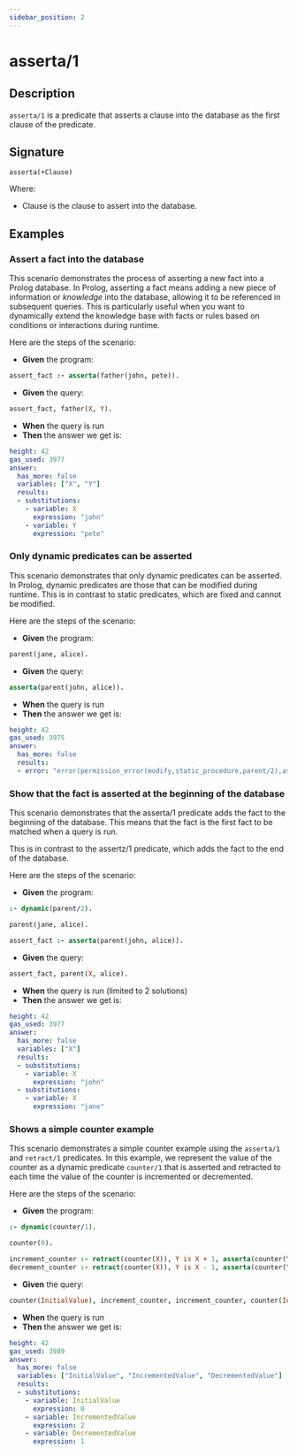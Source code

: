 ```yaml
---
sidebar_position: 2
---
```

[//]: # (This file is auto-generated. Please do not modify it yourself.)

# asserta/1

## Description

`asserta/1` is a predicate that asserts a clause into the database as the first clause of the predicate.

## Signature

```text
asserta(+Clause)
```

Where:

- Clause is the clause to assert into the database.

## Examples

### Assert a fact into the database

This scenario demonstrates the process of asserting a new fact into a Prolog database. In Prolog, asserting a fact means
adding a new piece of information or *knowledge* into the database, allowing it to be referenced in subsequent queries.
This is particularly useful when you want to dynamically extend the knowledge base with facts or rules based on conditions
or interactions during runtime.

Here are the steps of the scenario:

- **Given** the program:

```  prolog
assert_fact :- asserta(father(john, pete)).
```

- **Given** the query:

```  prolog
assert_fact, father(X, Y).
```

- **When** the query is run
- **Then** the answer we get is:

```  yaml
height: 42
gas_used: 3977
answer:
  has_more: false
  variables: ["X", "Y"]
  results:
  - substitutions:
    - variable: X
      expression: "john"
    - variable: Y
      expression: "pete"
```

### Only dynamic predicates can be asserted

This scenario demonstrates that only dynamic predicates can be asserted. In Prolog, dynamic predicates are those that can be
modified during runtime. This is in contrast to static predicates, which are fixed and cannot be modified.

Here are the steps of the scenario:

- **Given** the program:

```  prolog
parent(jane, alice).
```

- **Given** the query:

```  prolog
asserta(parent(john, alice)).
```

- **When** the query is run
- **Then** the answer we get is:

```  yaml
height: 42
gas_used: 3975
answer:
  has_more: false
  results:
  - error: "error(permission_error(modify,static_procedure,parent/2),asserta/1)"
```

### Show that the fact is asserted at the beginning of the database

This scenario demonstrates that the asserta/1 predicate adds the fact to the beginning of the database. This means that
the fact is the first fact to be matched when a query is run.

This is in contrast to the assertz/1 predicate, which adds the fact to the end of the database.

Here are the steps of the scenario:

- **Given** the program:

```  prolog
:- dynamic(parent/2).

parent(jane, alice).

assert_fact :- asserta(parent(john, alice)).
```

- **Given** the query:

```  prolog
assert_fact, parent(X, alice).
```

- **When** the query is run (limited to 2 solutions)
- **Then** the answer we get is:

```  yaml
height: 42
gas_used: 3977
answer:
  has_more: false
  variables: ["X"]
  results:
  - substitutions:
    - variable: X
      expression: "john"
  - substitutions:
    - variable: X
      expression: "jane"
```

### Shows a simple counter example

This scenario demonstrates a simple counter example using the `asserta/1` and `retract/1` predicates.
In this example, we represent the value of the counter as a dynamic predicate `counter/1` that is asserted and retracted
to each time the value of the counter is incremented or decremented.

Here are the steps of the scenario:

- **Given** the program:

```  prolog
:- dynamic(counter/1).

counter(0).

increment_counter :- retract(counter(X)), Y is X + 1, asserta(counter(Y)).
decrement_counter :- retract(counter(X)), Y is X - 1, asserta(counter(Y)).
```

- **Given** the query:

```  prolog
counter(InitialValue), increment_counter, increment_counter, counter(IncrementedValue), decrement_counter, counter(DecrementedValue).
```

- **When** the query is run
- **Then** the answer we get is:

```  yaml
height: 42
gas_used: 3989
answer:
  has_more: false
  variables: ["InitialValue", "IncrementedValue", "DecrementedValue"]
  results:
  - substitutions:
    - variable: InitialValue
      expression: 0
    - variable: IncrementedValue
      expression: 2
    - variable: DecrementedValue
      expression: 1
```
